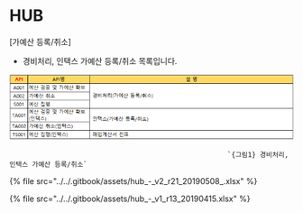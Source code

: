 # HUB

 \[가예산 등록/취소\]

 - 경비처리, 인택스 가예산 등록/취소 목록입니다.

![](../../.gitbook/assets/image%20%2859%29.png)

                                                          `{그림1} 경비처리, 인택스 가예산 등록/취소`

{% file src="../../.gitbook/assets/hub\_-\_v2\_r21\_20190508\_.xlsx" %}

{% file src="../../.gitbook/assets/hub\_-\_v1\_r13\_20190415.xlsx" %}



